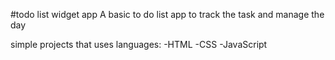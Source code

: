 #todo list widget app
A basic to do list app to track the task and manage the day 

simple projects that uses languages:
-HTML
-CSS
-JavaScript